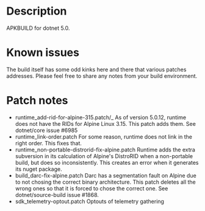 
# Description
APKBUILD for dotnet 5.0.

# Known issues
The build itself has some odd kinks here and there that various patches
addresses. Please feel free to share any notes from your build environment.

# Patch notes

* runtime_add-rid-for-alpine-315.patch/_
   As of version 5.0.12, runtime does not have the RIDs for Alpine Linux 3.15.
   This patch adds them. See dotnet/core issue #6985 
* runtime_link-order.patch
   For some reason, runtime does not link in the right order. This fixes that.
* runtime_non-portable-distrorid-fix-alpine.patch
   Runtime adds the extra subversion in its calculation of Alpine's DistroRID
   when a non-portable build, but does so inconsistently. This creates an error
   when it generates its nuget package.
* build_darc-fix-alpine.patch
   Darc has a segmentation fault on Alpine due to not chosing the correct
   binary architecture. This patch deletes all the wrong ones so that it
   is forced to chose the correct one. See dotnet/source-build issue #1868.
* sdk_telemetry-optout.patch
   Optouts of telemetry gathering

